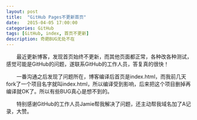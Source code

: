 ```yaml
---
layout: post
title:  "GitHub Pages不更新首页"
date:   2015-04-05 17:00:00
categories: GitHub
tags: [GitHub, index, 首页不更新]
description: 奇葩BUG无处不在
---
```


&emsp;&emsp;最近更新博客，发现首页始终不更新，而其他页面都正常，各种改各种测试，感觉可能是GitHub的问题，遂联系GitHub的工作人员，答复真的很快！  

&emsp;&emsp;一番沟通之后发现了问题所在，博客编译后首页是index.html，而我前几天fork了一个项目名字就叫index.html，所以编译受到影响，后来把这个项目删掉再编译就OK了。所以有些BUG真心是想不到的。

&emsp;&emsp;特别感谢GitHub的工作人员Jamie帮我解决了问题，还主动帮我域名加了A记录，大赞。
